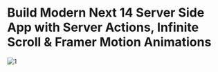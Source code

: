# Build Modern Next 14 Server Side App with Server Actions, Infinite Scroll & Framer Motion Animations

![1](https://github.com/AbhinavPatel0208/anime_vault/assets/71115461/dd27861e-9bcd-4e8a-8323-3379899f622b)
